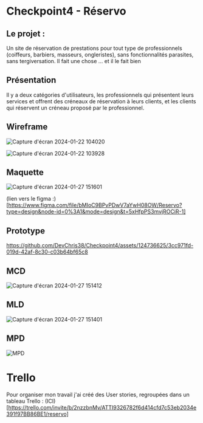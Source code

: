 # Checkpoint4 - Réservo

## Le projet :

Un site de réservation de prestations pour tout type de professionnels (coiffeurs, barbiers, masseurs, ongleristes), sans fonctionnalités parasites, sans tergiversation. Il fait une chose ... et il le fait bien

## Présentation

Il y a deux catégories d'utilisateurs, les professionnels qui présentent leurs services et offrent des créneaux de réservation à leurs clients, et les clients qui réservent un créneau proposé par le professionnel.

## Wireframe

![Capture d'écran 2024-01-22 104020](https://github.com/DevChris38/Checkpoint4/assets/124736625/b1094b89-f750-457b-95f6-3f2483d6c5b1)


![Capture d'écran 2024-01-22 103928](https://github.com/DevChris38/Checkpoint4/assets/124736625/a68ea48b-e28e-41c5-bb60-7780a04c5246)

## Maquette

![Capture d'écran 2024-01-27 151601](https://github.com/DevChris38/Checkpoint4/assets/124736625/ec5fc43e-0b22-4936-83bf-395163824e02)

(lien vers le figma :)[https://www.figma.com/file/bMIoC9BPvPDwV7aYwH08OW/Reservo?type=design&node-id=0%3A1&mode=design&t=5xHfpPS3mvjROCiR-1]

## Prototype


https://github.com/DevChris38/Checkpoint4/assets/124736625/3cc971fd-019d-42af-8c30-c03b64bf65c8


## MCD

![Capture d'écran 2024-01-27 151412](https://github.com/DevChris38/Checkpoint4/assets/124736625/d22f469f-c753-4468-836e-8e1efa748dac)

## MLD

![Capture d'écran 2024-01-27 151401](https://github.com/DevChris38/Checkpoint4/assets/124736625/aab916e9-f3da-4ec6-885e-318909c9ba31)

## MPD

![MPD](https://github.com/DevChris38/Checkpoint4/assets/124736625/d3465310-5e8f-4a77-80eb-328c396ec390)

# Trello

Pour organiser mon travail j'ai créé des User stories, regroupées dans un tableau Trello : (ICI) [https://trello.com/invite/b/2nzzbnMv/ATTI9326782f6d414cfd7c53eb2034e391f97BB86BE1/reservo]
